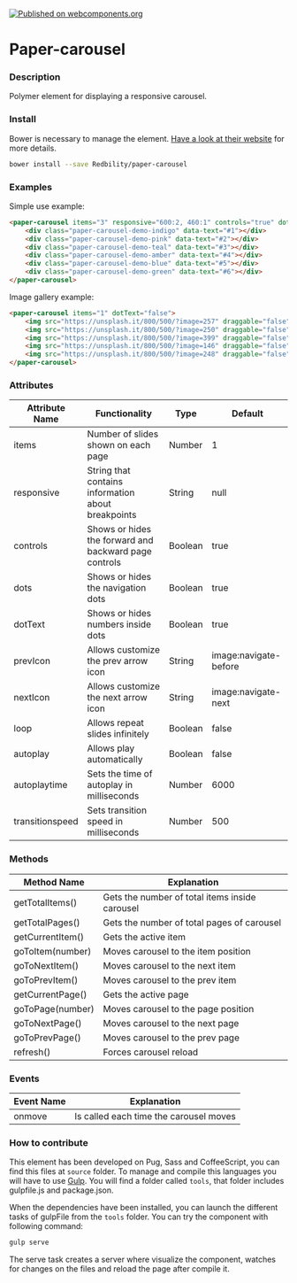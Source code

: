 [![Published on webcomponents.org](https://img.shields.io/badge/webcomponents.org-published-blue.svg?style=flat-square)](https://beta.webcomponents.org/element/Redbility/paper-carousel)

# Paper-carousel

### Description

Polymer element for displaying a responsive carousel.

### Install

Bower is necessary to manage the element. [Have a look at their website](http://bower.io/) for more details.

```sh
bower install --save Redbility/paper-carousel
```

### Examples

Simple use example:
<!---
```
<custom-element-demo>
  <template>
    <script src="../webcomponentsjs/webcomponents-lite.js"></script>
    <link rel="import" href="paper-carousel.html">
	 <next-code-block></next-code-block>
  </template>
</custom-element-demo>
```
-->
```html
<paper-carousel items="3" responsive="600:2, 460:1" controls="true" dots="true" dotText="false">
	<div class="paper-carousel-demo-indigo" data-text="#1"></div>
	<div class="paper-carousel-demo-pink" data-text="#2"></div>
	<div class="paper-carousel-demo-teal" data-text="#3"></div>
	<div class="paper-carousel-demo-amber" data-text="#4"></div>
	<div class="paper-carousel-demo-blue" data-text="#5"></div>
	<div class="paper-carousel-demo-green" data-text="#6"></div>
</paper-carousel>
```
Image gallery example:
<!---
```
<custom-element-demo>
  <template>
    <script src="../webcomponentsjs/webcomponents-lite.js"></script>
    <link rel="import" href="paper-carousel.html">
	 <next-code-block></next-code-block>
  </template>
</custom-element-demo>
```
-->
```html
<paper-carousel items="1" dotText="false">
	<img src="https://unsplash.it/800/500/?image=257" draggable="false"/>
	<img src="https://unsplash.it/800/500/?image=250" draggable="false"/>
	<img src="https://unsplash.it/800/500/?image=399" draggable="false"/>
	<img src="https://unsplash.it/800/500/?image=146" draggable="false"/>
	<img src="https://unsplash.it/800/500/?image=248" draggable="false"/>
</paper-carousel>
```

### Attributes

| Attribute Name | Functionality | Type | Default |
|----------------|-------------|-------------|-------------|
| items | Number of slides shown on each page | Number | 1 |
| responsive | String that contains information about breakpoints | String | null |
| controls | Shows or hides the forward and backward page controls | Boolean | true |
| dots | Shows or hides the navigation dots | Boolean | true |
| dotText | Shows or hides numbers inside dots | Boolean | true |
| prevIcon | Allows customize the prev arrow icon | String | image:navigate-before |
| nextIcon | Allows customize the next arrow icon | String | image:navigate-next |
| loop | Allows repeat slides infinitely | Boolean | false |
| autoplay | Allows play automatically | Boolean | false |
| autoplaytime | Sets the time of autoplay in milliseconds | Number | 6000 |
| transitionspeed | Sets transition speed in milliseconds | Number | 500 |

### Methods

| Method Name | Explanation |
|-------------|-------------|
| getTotalItems() | Gets the number of total items inside carousel |
| getTotalPages() | Gets the number of total pages of carousel |
| getCurrentItem() | Gets the active item |
| goToItem(number) | Moves carousel to the item position |
| goToNextItem() | Moves carousel to the next item |
| goToPrevItem() | Moves carousel to the prev item |
| getCurrentPage() | Gets the active page |
| goToPage(number) | Moves carousel to the page position |
| goToNextPage() | Moves carousel to the next page |
| goToPrevPage() | Moves carousel to the prev page |
| refresh() | Forces carousel reload |

### Events

| Event Name | Explanation |
|-------------|-------------|
| onmove | Is called each time the carousel moves |

### How to contribute

This element has been developed on Pug, Sass and CoffeeScript, you can find this files at `source` folder.
To manage and compile this languages you will have to use [Gulp](http://gulpjs.com/).
You will find a folder called `tools`, that folder includes gulpfile.js and package.json.

When the dependencies have been installed, you can launch the different tasks of gulpFile from the `tools` folder.
You can try the component with following command:

```sh
gulp serve
```

The serve task creates a server where visualize the component, watches for changes on the files and reload the page after compile it.
